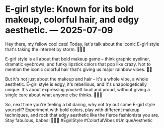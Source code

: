 # E-girl style: Known for its bold makeup, colorful hair, and edgy aesthetic. — 2025-07-09

Hey there, my fellow cool cats! Today, let's talk about the iconic E-girl style that's taking the internet by storm. 🌈💄💀

E-girl style is all about that bold makeup game – think graphic eyeliner, dramatic eyebrows, and funky lipstick colors that pop like crazy. Not to mention the iconic colorful hair that's giving us major rainbow vibes. 🌈🌈

But it's not just about the makeup and hair – it's a whole vibe, a whole aesthetic. E-girl style is edgy, it's rebellious, and it's unapologetically unique. It's about expressing yourself loud and proud, without giving a single care about what anyone else thinks. 💁‍♀️✨

So, next time you're feeling a bit daring, why not try out some E-girl style yourself? Experiment with bold colors, play with different makeup techniques, and rock that edgy aesthetic like the fierce fashionista you are. Stay fabulous, babes! 💋✨💀 #EgirlStyle #ColorfulVibes #UniqueAesthetic
